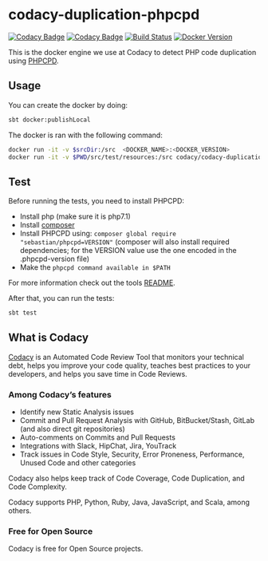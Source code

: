 # codacy-duplication-phpcpd

[![Codacy Badge](https://api.codacy.com/project/badge/Grade/255bfb481d0742caac7c898f847baf5c)](https://www.codacy.com/gh/codacy/codacy-duplication-phpcpd?utm_source=github.com&amp;utm_medium=referral&amp;utm_content=codacy/codacy-duplication-phpcpd&amp;utm_campaign=Badge_Grade)
[![Codacy Badge](https://api.codacy.com/project/badge/Coverage/255bfb481d0742caac7c898f847baf5c)](https://www.codacy.com/gh/codacy/codacy-duplication-phpcpd?utm_source=github.com&utm_medium=referral&utm_content=codacy/codacy-duplication-phpcpd&utm_campaign=Badge_Coverage)
[![Build Status](https://circleci.com/gh/codacy/codacy-duplication-phpcpd.svg?style=shield&circle-token=:circle-token)](https://circleci.com/gh/codacy/codacy-duplication-phpcpd)
[![Docker Version](https://images.microbadger.com/badges/version/codacy/codacy-duplication-phpcpd.svg)](https://microbadger.com/images/codacy/codacy-duplication-phpcpd "Get your own version badge on microbadger.com")

This is the docker engine we use at Codacy to detect PHP code duplication using [PHPCPD](https://github.com/sebastianbergmann/phpcpd/).

## Usage

You can create the docker by doing:

```bash
sbt docker:publishLocal
```

The docker is ran with the following command:

```bash
docker run -it -v $srcDir:/src  <DOCKER_NAME>:<DOCKER_VERSION>
docker run -it -v $PWD/src/test/resources:/src codacy/codacy-duplication-phpcpd:latest
```

## Test

Before running the tests, you need to install PHPCPD:
  * Install php (make sure it is php7.1)
  * Install [composer](https://getcomposer.org/download/)
  * Install PHPCPD using: `composer global require "sebastian/phpcpd=VERSION"` (composer will also install required dependencies; for the VERSION value use the one encoded in the .phpcpd-version file)
  * Make the `phpcpd command available in $PATH`
  
For more information check out the tools [README](https://github.com/sebastianbergmann/phpcpd/blob/master/README.md).

After that, you can run the tests:

```bash
sbt test
```

## What is Codacy

[Codacy](https://www.codacy.com/) is an Automated Code Review Tool that monitors your technical debt, helps you improve your code quality, teaches best practices to your developers, and helps you save time in Code Reviews.

### Among Codacy’s features

* Identify new Static Analysis issues
* Commit and Pull Request Analysis with GitHub, BitBucket/Stash, GitLab (and also direct git repositories)
* Auto-comments on Commits and Pull Requests
* Integrations with Slack, HipChat, Jira, YouTrack
* Track issues in Code Style, Security, Error Proneness, Performance, Unused Code and other categories

Codacy also helps keep track of Code Coverage, Code Duplication, and Code Complexity.

Codacy supports PHP, Python, Ruby, Java, JavaScript, and Scala, among others.

### Free for Open Source

Codacy is free for Open Source projects.
